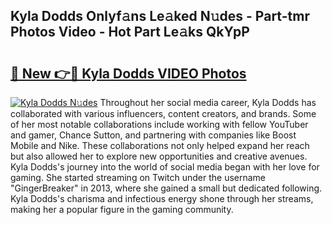 ## Kyla Dodds Onlyf𝚊ns Le𝚊ked N𝚞des - Part-tmr Photos Video - Hot Part Le𝚊ks QkYpP

# <h2><a href="http://ac5027.deff.icu/?id=Kyla+Dodds">🔗 New 👉🔴 Kyla Dodds VIDEO Photos</a></h2>

[![Kyla Dodds N𝚞des](https://i.imgur.com/rIISA9y.gif)](http://ac5027.deff.icu/?id=Kyla+Dodds)
Throughout her social media career, Kyla Dodds has collaborated with various influencers, content creators, and brands. Some of her most notable collaborations include working with fellow YouTuber and gamer, Chance Sutton, and partnering with companies like Boost Mobile and Nike. These collaborations not only helped expand her reach but also allowed her to explore new opportunities and creative avenues. Kyla Dodds's journey into the world of social media began with her love for gaming. She started streaming on Twitch under the username "GingerBreaker" in 2013, where she gained a small but dedicated following. Kyla Dodds's charisma and infectious energy shone through her streams, making her a popular figure in the gaming community.

